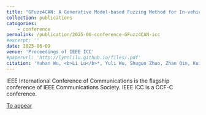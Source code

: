 ```yaml
---
title: "GFuzz4CAN: A Generative Model-based Fuzzing Method for In-vehicle Controller Area Network"
collection: publications
catogories: 
    - conference
permalink: /publication/2025-06-conference-GFuzz4CAN-icc
#excerpt: ''
date: 2025-06-09
venue: 'Proceedings of IEEE ICC'
#paperurl: 'http://lynnlilu.github.io/files/.pdf'
citation: 'Yuhan Wu, <b>Li Lu</b>*, Yuli Wu, Shuguo Zhuo, Zhan Qin, Kui Ren. &quot;GFuzz4CAN: A Generative Model-based Fuzzing Method for In-vehicle Controller Area Network.&quot; <i>Proceedings of IEEE ICC</i>. Montreal, Canada. 2025. doi: to appear.'
---
```


IEEE International Conference of Communications is the flagship conference of IEEE Communications Society. IEEE ICC is a CCF-C conference.


[To appear](https://www.doi.org/xxxxx)
